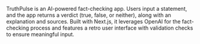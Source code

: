 TruthPulse is an AI-powered fact-checking app. Users input a statement, and the app returns a verdict (true, false, or neither), along with an explanation and sources. Built with Next.js, it leverages OpenAI for the fact-checking process and features a retro user interface with validation checks to ensure meaningful input.
